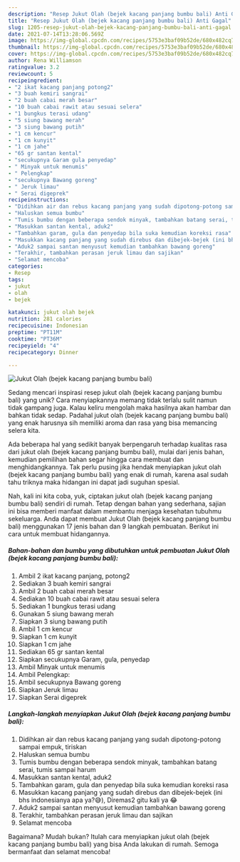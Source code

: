 ```yaml
---
description: "Resep Jukut Olah (bejek kacang panjang bumbu bali) Anti Gagal"
title: "Resep Jukut Olah (bejek kacang panjang bumbu bali) Anti Gagal"
slug: 1205-resep-jukut-olah-bejek-kacang-panjang-bumbu-bali-anti-gagal
date: 2021-07-14T13:28:06.569Z
image: https://img-global.cpcdn.com/recipes/5753e3baf09b52de/680x482cq70/jukut-olah-bejek-kacang-panjang-bumbu-bali-foto-resep-utama.jpg
thumbnail: https://img-global.cpcdn.com/recipes/5753e3baf09b52de/680x482cq70/jukut-olah-bejek-kacang-panjang-bumbu-bali-foto-resep-utama.jpg
cover: https://img-global.cpcdn.com/recipes/5753e3baf09b52de/680x482cq70/jukut-olah-bejek-kacang-panjang-bumbu-bali-foto-resep-utama.jpg
author: Rena Williamson
ratingvalue: 3.2
reviewcount: 5
recipeingredient:
- "2 ikat kacang panjang potong2"
- "3 buah kemiri sangrai"
- "2 buah cabai merah besar"
- "10 buah cabai rawit atau sesuai selera"
- "1 bungkus terasi udang"
- "5 siung bawang merah"
- "3 siung bawang putih"
- "1 cm kencur"
- "1 cm kunyit"
- "1 cm jahe"
- "65 gr santan kental"
- "secukupnya Garam gula penyedap"
- " Minyak untuk menumis"
- " Pelengkap"
- "secukupnya Bawang goreng"
- " Jeruk limau"
- " Serai digeprek"
recipeinstructions:
- "Didihkan air dan rebus kacang panjang yang sudah dipotong-potong sampai empuk, tiriskan"
- "Haluskan semua bumbu"
- "Tumis bumbu dengan beberapa sendok minyak, tambahkan batang serai, tumis sampai harum"
- "Masukkan santan kental, aduk2"
- "Tambahkan garam, gula dan penyedap bila suka kemudian koreksi rasa"
- "Masukkan kacang panjang yang sudah direbus dan dibejek-bejek (ini bhs indonesianya apa ya?😅), Diremas2 gitu kali ya 😂"
- "Aduk2 sampai santan menyusut kemudian tambahkan bawang goreng"
- "Terakhir, tambahkan perasan jeruk limau dan sajikan"
- "Selamat mencoba"
categories:
- Resep
tags:
- jukut
- olah
- bejek

katakunci: jukut olah bejek 
nutrition: 281 calories
recipecuisine: Indonesian
preptime: "PT11M"
cooktime: "PT36M"
recipeyield: "4"
recipecategory: Dinner

---
```



![Jukut Olah (bejek kacang panjang bumbu bali)](https://img-global.cpcdn.com/recipes/5753e3baf09b52de/680x482cq70/jukut-olah-bejek-kacang-panjang-bumbu-bali-foto-resep-utama.jpg)

Sedang mencari inspirasi resep jukut olah (bejek kacang panjang bumbu bali) yang unik? Cara menyiapkannya memang tidak terlalu sulit namun tidak gampang juga. Kalau keliru mengolah maka hasilnya akan hambar dan bahkan tidak sedap. Padahal jukut olah (bejek kacang panjang bumbu bali) yang enak harusnya sih memiliki aroma dan rasa yang bisa memancing selera kita.



Ada beberapa hal yang sedikit banyak berpengaruh terhadap kualitas rasa dari jukut olah (bejek kacang panjang bumbu bali), mulai dari jenis bahan, kemudian pemilihan bahan segar hingga cara membuat dan menghidangkannya. Tak perlu pusing jika hendak menyiapkan jukut olah (bejek kacang panjang bumbu bali) yang enak di rumah, karena asal sudah tahu triknya maka hidangan ini dapat jadi suguhan spesial.


Nah, kali ini kita coba, yuk, ciptakan jukut olah (bejek kacang panjang bumbu bali) sendiri di rumah. Tetap dengan bahan yang sederhana, sajian ini bisa memberi manfaat dalam membantu menjaga kesehatan tubuhmu sekeluarga. Anda dapat membuat Jukut Olah (bejek kacang panjang bumbu bali) menggunakan 17 jenis bahan dan 9 langkah pembuatan. Berikut ini cara untuk membuat hidangannya.

<!--inarticleads1-->

##### Bahan-bahan dan bumbu yang dibutuhkan untuk pembuatan Jukut Olah (bejek kacang panjang bumbu bali):

1. Ambil 2 ikat kacang panjang, potong2
1. Sediakan 3 buah kemiri sangrai
1. Ambil 2 buah cabai merah besar
1. Sediakan 10 buah cabai rawit atau sesuai selera
1. Sediakan 1 bungkus terasi udang
1. Gunakan 5 siung bawang merah
1. Siapkan 3 siung bawang putih
1. Ambil 1 cm kencur
1. Siapkan 1 cm kunyit
1. Siapkan 1 cm jahe
1. Sediakan 65 gr santan kental
1. Siapkan secukupnya Garam, gula, penyedap
1. Ambil  Minyak untuk menumis
1. Ambil  Pelengkap:
1. Ambil secukupnya Bawang goreng
1. Siapkan  Jeruk limau
1. Siapkan  Serai digeprek




<!--inarticleads2-->

##### Langkah-langkah menyiapkan Jukut Olah (bejek kacang panjang bumbu bali):

1. Didihkan air dan rebus kacang panjang yang sudah dipotong-potong sampai empuk, tiriskan
1. Haluskan semua bumbu
1. Tumis bumbu dengan beberapa sendok minyak, tambahkan batang serai, tumis sampai harum
1. Masukkan santan kental, aduk2
1. Tambahkan garam, gula dan penyedap bila suka kemudian koreksi rasa
1. Masukkan kacang panjang yang sudah direbus dan dibejek-bejek (ini bhs indonesianya apa ya?😅), Diremas2 gitu kali ya 😂
1. Aduk2 sampai santan menyusut kemudian tambahkan bawang goreng
1. Terakhir, tambahkan perasan jeruk limau dan sajikan
1. Selamat mencoba




Bagaimana? Mudah bukan? Itulah cara menyiapkan jukut olah (bejek kacang panjang bumbu bali) yang bisa Anda lakukan di rumah. Semoga bermanfaat dan selamat mencoba!
